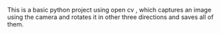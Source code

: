 This is a basic python project using open cv , which captures an image using the camera and rotates it in other three directions and saves all of them.
